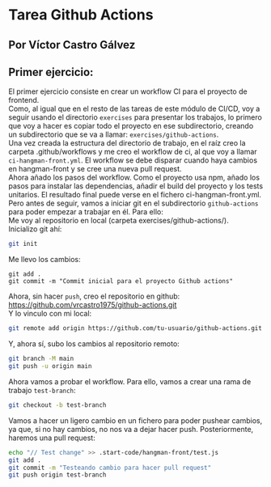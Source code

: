# **Tarea Github Actions**
## Por Víctor Castro Gálvez

## Primer ejercicio:  
El primer ejercicio consiste en crear un workflow CI para el proyecto de frontend.  
Como, al igual que en el resto de las tareas de este módulo de CI/CD, voy a seguir usando el directorio `exercises` para presentar los trabajos, lo primero que voy a hacer es copiar todo el proyecto en ese subdirectorio, creando un subdirectorio que se va a llamar: `exercises/github-actions`.  
Una vez creada la estructura del directorio de trabajo, en el raíz creo la carpeta .github/workflows y me creo el workflow de ci, al que voy a llamar `ci-hangman-front.yml`. El workflow se debe disparar cuando haya cambios en hangman-front y se cree una nueva pull request.  
Ahora añado los pasos del workflow. Como el proyecto usa npm, añado los pasos para instalar las dependencias, añadir el build del proyecto y los tests unitarios. El resultado final puede verse en el fichero ci-hangman-front.yml.  
Pero antes de seguir, vamos a iniciar git en el subdirectorio `github-actions` para poder empezar a trabajar en él. Para ello:  
Me voy al repositorio en local (carpeta exercises/github-actions/).  
Inicializo git ahí:  
```bash
git init
```
Me llevo los cambios:  
```
git add .
git commit -m "Commit inicial para el proyecto Github actions"
```
Ahora, sin hacer `push`, creo el repositorio en github:  
https://github.com/vrcastro1975/github-actions.git  
Y lo vinculo con mi local:  
```bash
git remote add origin https://github.com/tu-usuario/github-actions.git
```
Y, ahora sí, subo los cambios al repositorio remoto:  
```bash
git branch -M main
git push -u origin main
```
Ahora vamos a probar el workflow. Para ello, vamos a crear una rama de trabajo `test-branch`:  
```bash
git checkout -b test-branch
```
Vamos a hacer un ligero cambio en un fichero para poder pushear cambios, ya que, si no hay cambios, no nos va a dejar hacer push. Posteriormente, haremos una pull request:  
```bash
echo "// Test change" >> .start-code/hangman-front/test.js
git add .
git commit -m "Testeando cambio para hacer pull request"
git push origin test-branch
```

